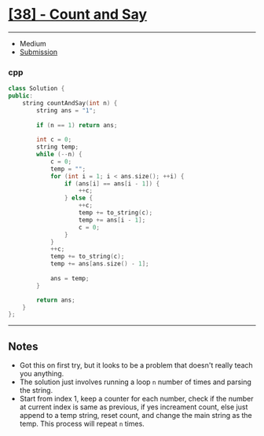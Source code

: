 # [[38] - Count and Say](https://leetcode.com/problems/count-and-say/)

---

- Medium
- [Submission](https://leetcode.com/submissions/detail/825055729/)

### cpp
```cpp
class Solution {
public:
    string countAndSay(int n) {
        string ans = "1";
        
        if (n == 1) return ans;
        
        int c = 0;
        string temp;
        while (--n) {
            c = 0;
            temp = "";
            for (int i = 1; i < ans.size(); ++i) {
                if (ans[i] == ans[i - 1]) {
                    ++c;
                } else {
                    ++c;
                    temp += to_string(c);
                    temp += ans[i - 1];
                    c = 0;
                }
            }
            ++c;
            temp += to_string(c);
            temp += ans[ans.size() - 1];
            
            ans = temp;
        }

        return ans;
    }
};
```

---

## Notes

- Got this on first try, but it looks to be a problem that doesn't really teach you anything.
- The solution just involves running a loop `n` number of times and parsing the string.
- Start from index 1, keep a counter for each number, check if the number at current index is same as previous, if yes increament count, else just append to a temp string, reset count, and change the main string as the temp. This process will repeat `n` times.
